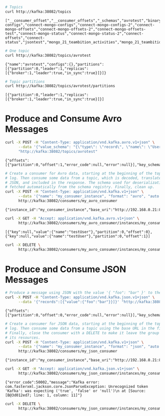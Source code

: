 

```bash
# Topics
curl http://kafka:38082/topics
```

    ["__consumer_offset","__consumer_offsets","_schemas","avrotest","binarytest","connect-configs","connect-mongo-configs","connect-mongo-configs-2","connect-mongo-offsets","connect-mongo-offsets-2","connect-mongo-offsets-test","connect-mongo-status","connect-mongo-status-2","connect-offsets","connect-status","jsontest","mongo_21_teambition_activities","mongo_21_teambition_users","mongo_21_test_users","mongo_schema_teambition_users"]


```bash
# One topic
curl http://kafka:38082/topics/avrotest
```

    {"name":"avrotest","configs":{},"partitions":[{"partition":0,"leader":1,"replicas":[{"broker":1,"leader":true,"in_sync":true}]}]}


```bash
# Topic partitions
curl http://kafka:38082/topics/avrotest/partitions
```

    [{"partition":0,"leader":1,"replicas":[{"broker":1,"leader":true,"in_sync":true}]}]

# Produce and Consume Avro Messages


```bash
curl -X POST -H "Content-Type: application/vnd.kafka.avro.v1+json" \
      --data '{"value_schema": "{\"type\": \"record\", \"name\": \"User\", \"fields\": [{\"name\": \"name\", \"type\": \"string\"}]}", "records": [{"value": {"name": "testUser"}}]}' \
      "http://kafka:38082/topics/avrotest"
```

    {"offsets":[{"partition":0,"offset":1,"error_code":null,"error":null}],"key_schema_id":null,"value_schema_id":1}


```bash
# Create a consumer for Avro data, starting at the beginning of the topic's
# log. Then consume some data from a topic, which is decoded, translated to
# JSON, and included in the response. The schema used for deserialization is
# fetched automatically from the schema registry. Finally, clean up.
curl -X POST -H "Content-Type: application/vnd.kafka.v1+json" \
      --data '{"name": "my_consumer_instance", "format": "avro", "auto.offset.reset": "smallest"}' \
      http://kafka:38082/consumers/my_avro_consumer
```

    {"instance_id":"my_consumer_instance","base_uri":"http://192.168.0.21:8082/consumers/my_avro_consumer/instances/my_consumer_instance"}


```bash
curl -X GET -H "Accept: application/vnd.kafka.avro.v1+json" \
      http://kafka:38082/consumers/my_avro_consumer/instances/my_consumer_instance/topics/avrotest
```

    [{"key":null,"value":{"name":"testUser"},"partition":0,"offset":0},{"key":null,"value":{"name":"testUser"},"partition":0,"offset":1}]


```bash
curl -X DELETE \
      http://kafka:38082/consumers/my_avro_consumer/instances/my_consumer_instance
```

    

# Produce and Consume JSON Messages


```bash
# Produce a message using JSON with the value '{ "foo": "bar" }' to the topic jsontest
curl -X POST -H "Content-Type: application/vnd.kafka.json.v1+json" \
      --data '{"records":[{"value":{"foo":"bar"}}]}' "http://kafka:38082/topics/jsontest"
```

    {"offsets":[{"partition":0,"offset":0,"error_code":null,"error":null}],"key_schema_id":null,"value_schema_id":null}


```bash
# Create a consumer for JSON data, starting at the beginning of the topic's
# log. Then consume some data from a topic using the base URL in the first response.
# Finally, close the consumer with a DELETE to make it leave the group and clean up
# its resources.
curl -X POST -H "Content-Type: application/vnd.kafka.v1+json" \
      --data '{"name": "my_consumer_instance", "format": "json", "auto.offset.reset": "smallest"}' \
      http://kafka:38082/consumers/my_json_consumer
```

    {"instance_id":"my_consumer_instance","base_uri":"http://192.168.0.21:8082/consumers/my_json_consumer/instances/my_consumer_instance"}


```bash
curl -X GET -H "Accept: application/vnd.kafka.json.v1+json" \
      http://kafka:38082/consumers/my_json_consumer/instances/my_consumer_instance/topics/jsontest
```

    {"error_code":50002,"message":"Kafka error: com.fasterxml.jackson.core.JsonParseException: Unrecognized token 'Kafka': was expecting ('true', 'false' or 'null')\n at [Source: [B@3d012ed7; line: 1, column: 11]"}


```bash
curl -X DELETE \
      http://kafka:38082/consumers/my_json_consumer/instances/my_consumer_instance
```

    
